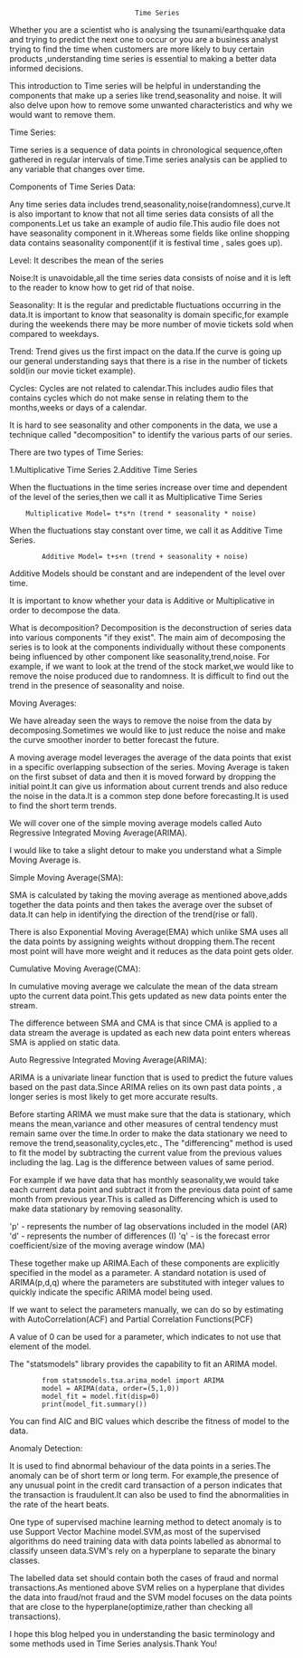 					               Time Series


Whether you are a scientist who is analysing the tsunami/earthquake data and trying to predict the next one to occur or you are a business analyst trying to find the time when customers are more likely to buy certain products ,understanding time series is essential to making a better data informed decisions.
 
This introduction to Time series will be helpful in understanding the components that make up a series like trend,seasonality and noise.
It will also delve upon how to remove some unwanted characteristics and why we would want to remove them.

Time Series:

Time series is a sequence of data points in chronological sequence,often gathered in regular intervals of time.Time series analysis can be applied to any variable that changes over time.

Components of Time Series Data:

Any time series data includes trend,seasonality,noise(randomness),curve.It is also important to know that not all time series data consists of all the components.Let us take an example of audio file.This audio file does not have seasonality component in it.Whereas some fields like online shopping data contains seasonality component(if it is festival time , sales goes up).

Level: It describes the mean of the series

Noise:It is unavoidable,all the time series data consists of noise and it is left to the reader to know how to get rid of that noise.

Seasonality: It is the regular and predictable fluctuations occurring in the data.It is important to know that seasonality is domain specific,for example during the weekends there may be more number of movie tickets sold when compared to weekdays.

Trend: Trend gives us the first impact on the data.If the curve is going up our general understanding says that there is a rise in the number of tickets sold(in our movie ticket example).

Cycles: Cycles are not related to calendar.This includes audio files that contains cycles which do not make sense in relating them to the months,weeks or days of a calendar.

It is hard to see seasonality and other components in the data, we use a technique called "decomposition" to identify the various parts of our series.

There are two types of Time Series:

1.Multiplicative Time Series
2.Additive Time Series

When the fluctuations in the time series increase over time and dependent of the level of the series,then we call it as Multiplicative Time Series

		Multiplicative Model= t*s*n (trend * seasonality * noise)

When the fluctuations stay constant over time, we call it as Additive Time Series.

		    Additive Model= t+s+n (trend + seasonality + noise)

Additive Models should be constant and are independent of the level over time.

It is important to know whether your data is Additive or Multiplicative in order to decompose the data.

What is decomposition?
Decomposition is the deconstruction of series data into various components "if they exist".
The main aim of decomposing the series is to look at the components individually without these components being influenced by other component like seasonality,trend,noise.
For example, if we want to look at the trend of the stock market,we would like to remove the noise produced due to randomness.
It is difficult to find out the trend in the presence of seasonality and noise.

Moving Averages:

We have alreaday seen the ways to remove the noise from the data by decomposing.Sometimes we would like to just reduce the noise and make the curve smoother inorder to better forecast the future.

A moving average model leverages the average of the data points that exist in a specific overlapping subsection of the series.
Moving Average is taken on the first subset of data and then it is moved forward by dropping the initial point.It can give us information about current trends and also reduce the noise in the data.It is a common step done before forecasting.It is used to find the short term trends.

We will cover one of the simple moving average models called Auto Regressive Integrated Moving Average(ARIMA).

I would like to take a slight detour to make you understand what a Simple Moving Average is.

Simple Moving Average(SMA):

SMA is calculated by taking the moving average as mentioned above,adds together the data points and then takes the average over the subset of data.It can help in identifying the direction of the trend(rise or fall).

There is also Exponential Moving Average(EMA) which unlike SMA uses all the data points by assigning weights without dropping them.The recent most point will have more weight and it reduces as the data point gets older.

Cumulative Moving Average(CMA):

In cumulative moving average we calculate the mean of the data stream upto the current data point.This gets updated as new data points enter the stream.

The difference between SMA and CMA is that since CMA is applied to a data stream the average is updated as each new data point enters whereas SMA is applied on static data.

Auto Regressive Integrated Moving Average(ARIMA):

ARIMA is a univariate linear function that is used to predict the future values based on the past data.Since ARIMA relies on its own past data points , a longer series is most likely to get more accurate results.

Before starting ARIMA we must make sure that the data is stationary, which means the mean,variance and other measures of central tendency must remain same over the time.In order to make the data stationary we need to remove the trend,seasonality,cycles,etc.,
The "differencing" method is used to fit the model by subtracting the current value from the previous values including the lag.
Lag is the difference between values of same period.

For example if we have data that has monthly seasonality,we would take each current data point and subtract it from the previous data point of same month from previous year.This is called as Differencing which is used to make data stationary by removing seasonality.

'p' - represents the number of lag observations included in the model (AR)
'd' - represents the number of differences (I)
'q' - is the forecast error coefficient/size of the moving average window (MA)

These together make up ARIMA.Each of these components are explicitly specified in the model as a parameter. A standard notation is used of ARIMA(p,d,q) where the parameters are substituted with integer values to quickly indicate the specific ARIMA model being used.

If we want to select the parameters manually, we can do so by estimating with AutoCorrelation(ACF) and Partial Correlation Functions(PCF)

A value of 0 can be used for a parameter, which indicates to not use that element of the model.

The "statsmodels" library provides the capability to fit an ARIMA model.

			from statsmodels.tsa.arima_model import ARIMA
			model = ARIMA(data, order=(5,1,0))
			model_fit = model.fit(disp=0)
			print(model_fit.summary())

You can find AIC and BIC values which describe the fitness of model to the data.

Anomaly Detection:

It is used to find abnormal behaviour of the data points in a series.The anomaly can be of short term or long term.
For example,the presence of any unusual point in the credit card transaction of a person indicates that the transaction is fraudulent.It can also be used to find the abnormalities in the rate of the heart beats.

One type of supervised machine learning method to detect anomaly is to use Support Vector Machine model.SVM,as most of the supervised algorithms do need training data with data points labelled as abnormal to classify unseen data.SVM's rely on a hyperplane to separate the binary classes.

The labelled data set should contain both the cases of fraud and normal transactions.As mentioned above SVM relies on a hyperplane that divides the data into fraud/not fraud and the SVM model focuses on the data points that are close to the hyperplane(optimize,rather than checking all transactions).


I hope this blog helped you in understanding the basic terminology and some methods used in Time Series analysis.Thank You!
